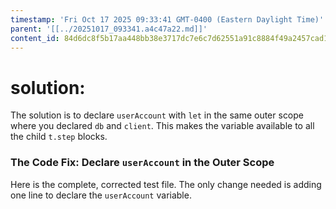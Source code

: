```yaml
---
timestamp: 'Fri Oct 17 2025 09:33:41 GMT-0400 (Eastern Daylight Time)'
parent: '[[../20251017_093341.a4c47a22.md]]'
content_id: 84d6dc8f5b17aa448bb38e3717dc7e6c7d62551a91c8884f49a2457cad185b71
---
```


# solution:

The solution is to declare `userAccount` with `let` in the same outer scope where you declared `db` and `client`. This makes the variable available to all the child `t.step` blocks.

### The Code Fix: Declare `userAccount` in the Outer Scope

Here is the complete, corrected test file. The only change needed is adding one line to declare the `userAccount` variable.
